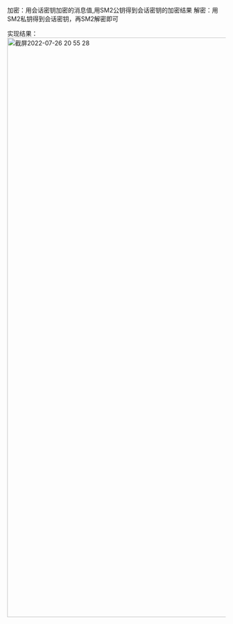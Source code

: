 
加密：用会话密钥加密的消息值,用SM2公钥得到会话密钥的加密结果
解密：用SM2私钥得到会话密钥，再SM2解密即可


实现结果：
<img width="1339" alt="截屏2022-07-26 20 55 28" src="https://user-images.githubusercontent.com/108727329/181010971-4dd845b1-a848-4a4a-ae56-51858e13c6c7.png">
